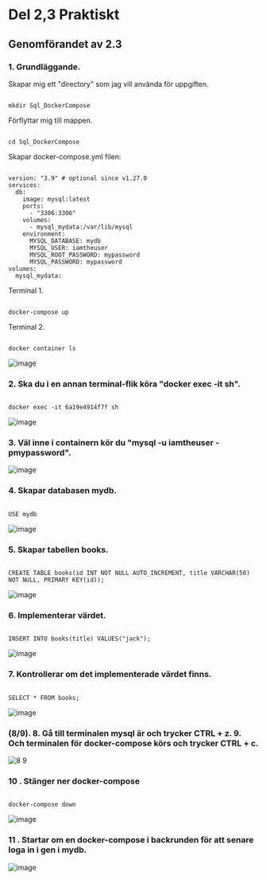 # Del 2,3 Praktiskt

## Genomförandet av 2.3

### 1. Grundläggande.

Skapar mig ett "directory" som jag vill använda för uppgiften.

```

mkdir Sql_DockerCompose

```

Förflyttar mig till mappen.

```

cd Sql_DockerCompose
```

Skapar docker-compose.yml filen:

```

version: "3.9" # optional since v1.27.0
services:
  db:
    image: mysql:latest
    ports:
      - "3306:3306"
    volumes:
      - mysql_mydata:/var/lib/mysql
    environment:
      MYSQL_DATABASE: mydb
      MYSQL_USER: iamtheuser
      MYSQL_ROOT_PASSWORD: mypassword
      MYSQL_PASSWORD: mypassword
volumes:
  mysql_mydata:

```

Terminal 1. 

```

docker-compose up

```

Terminal 2.

```

docker container ls

```

![image](https://user-images.githubusercontent.com/42642927/140323757-a88d3716-a1e8-4602-90e1-06166a154318.png)


### 2. Ska du i en annan terminal-flik köra "docker exec -it <container id> sh".

```

docker exec -it 6a19e4914f7f sh

```

![image](https://user-images.githubusercontent.com/42642927/140324948-ff2cb728-1c6a-494b-9e3d-4e24b532d3af.png)

### 3. Väl inne i containern kör du "mysql -u iamtheuser -pmypassword".

![image](https://user-images.githubusercontent.com/42642927/140325788-8211b424-7d27-4adf-8849-20db52056353.png)

### 4. Skapar databasen mydb.

```

USE mydb

```

![image](https://user-images.githubusercontent.com/42642927/140326541-0483df82-2a58-44bd-bcf4-b32924dedd7d.png)

### 5. Skapar tabellen books.

```

CREATE TABLE books(id INT NOT NULL AUTO_INCREMENT, title VARCHAR(50) NOT NULL, PRIMARY KEY(id));

```

![image](https://user-images.githubusercontent.com/42642927/140328706-435569fa-1873-4ae2-b4ac-d45b7f592f2a.png)

### 6. Implementerar värdet.  

```

INSERT INTO books(title) VALUES("jack");

```

![image](https://user-images.githubusercontent.com/42642927/140329107-64ea8b1b-672f-474d-abef-be274ad5c02f.png)

### 7. Kontrollerar om det implementerade värdet finns.

```

SELECT * FROM books;

```

![image](https://user-images.githubusercontent.com/42642927/140330079-af09eb03-7011-4fb6-89ad-2430b93769c2.png)


### (8/9). 8. Gå till terminalen mysql är och trycker CTRL + z. 9. Och terminalen för docker-compose körs och trycker CTRL + c.

![8 9](https://user-images.githubusercontent.com/42642927/140331749-091d0be8-41fe-4c06-80ab-216ce3975e83.png)

### 10 . Stänger ner docker-compose
  
```

docker-compose down

```
![image](https://user-images.githubusercontent.com/42642927/140385459-480ae462-b383-4d83-a858-7de472d41b21.png)
 
### 11 . Startar om en docker-compose i backrunden för att senare loga in i gen i mydb. 
  
![image](https://user-images.githubusercontent.com/42642927/140496050-36c799a1-9bfa-4a32-898d-a1ee422e6407.png)


